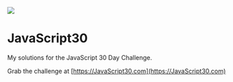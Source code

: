 ![](https://javascript30.com/images/JS3-social-share.png)

# JavaScript30

My solutions for the JavaScript 30 Day Challenge.

Grab the challenge at [https://JavaScript30.com](https://JavaScript30.com)